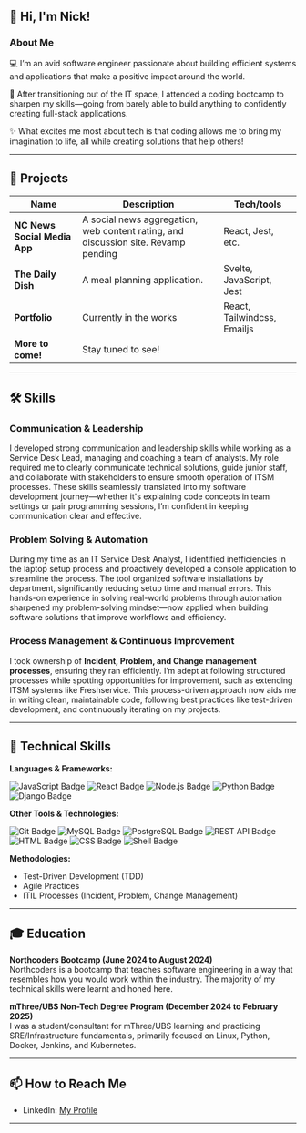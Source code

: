 ## 👋 Hi, I'm Nick!

### About Me
💻 I’m an avid software engineer passionate about building efficient systems and applications that make a positive impact around the world.

🚀 After transitioning out of the IT space, I attended a coding bootcamp to sharpen my skills—going from barely able to build anything to confidently creating full-stack applications.

✨ What excites me most about tech is that coding allows me to bring my imagination to life, all while creating solutions that help others!

---

## 🚀 Projects

| Name                         | Description                                                        | Tech/tools        |
| ---------------------------- | ------------------------------------------------------------------ | ----------------- |
| **NC News Social Media App** | A social news aggregation, web content rating, and discussion site. Revamp pending | React, Jest, etc. |
| **The Daily Dish**           | A meal planning application.                                       | Svelte, JavaScript, Jest |
| **Portfolio**                | Currently in the works                                             | React, Tailwindcss, Emailjs |
| **More to come!**            | Stay tuned to see!                                                 |                   |

---

## 🛠️ Skills

### Communication & Leadership
I developed strong communication and leadership skills while working as a Service Desk Lead, managing and coaching a team of analysts. My role required me to clearly communicate technical solutions, guide junior staff, and collaborate with stakeholders to ensure smooth operation of ITSM processes. These skills seamlessly translated into my software development journey—whether it's explaining code concepts in team settings or pair programming sessions, I’m confident in keeping communication clear and effective.

### Problem Solving & Automation
During my time as an IT Service Desk Analyst, I identified inefficiencies in the laptop setup process and proactively developed a console application to streamline the process. The tool organized software installations by department, significantly reducing setup time and manual errors. This hands-on experience in solving real-world problems through automation sharpened my problem-solving mindset—now applied when building software solutions that improve workflows and efficiency.

### Process Management & Continuous Improvement
I took ownership of **Incident, Problem, and Change management processes**, ensuring they ran efficiently. I’m adept at following structured processes while spotting opportunities for improvement, such as extending ITSM systems like Freshservice. This process-driven approach now aids me in writing clean, maintainable code, following best practices like test-driven development, and continuously iterating on my projects.

---

## 🧰 Technical Skills

**Languages & Frameworks:**

<p align="left">
  <img src="https://img.shields.io/badge/JavaScript-F7DF1E?logo=javascript&logoColor=black" alt="JavaScript Badge"/>
  <img src="https://img.shields.io/badge/React-61DAFB?logo=react&logoColor=black" alt="React Badge"/>
  <img src="https://img.shields.io/badge/Node.js-339933?logo=node.js&logoColor=white" alt="Node.js Badge"/>
  <img src="https://img.shields.io/badge/Python-3776AB?logo=python&logoColor=white" alt="Python Badge"/>
  <img src="https://img.shields.io/badge/Django-092E20?logo=django&logoColor=white" alt="Django Badge"/>
</p>

**Other Tools & Technologies:**

<p align="left">
  <img src="https://img.shields.io/badge/Git-F05032?logo=git&logoColor=white" alt="Git Badge"/>
  <img src="https://img.shields.io/badge/MySQL-4479A1?logo=mysql&logoColor=white" alt="MySQL Badge"/>
  <img src="https://img.shields.io/badge/PostgreSQL-4169E1?logo=postgresql&logoColor=white" alt="PostgreSQL Badge"/>
  <img src="https://img.shields.io/badge/REST%20API-005571?logo=api&logoColor=white" alt="REST API Badge"/>
  <img src="https://img.shields.io/badge/HTML5-E34F26?logo=html5&logoColor=white" alt="HTML Badge"/>
  <img src="https://img.shields.io/badge/CSS3-1572B6?logo=css3&logoColor=white" alt="CSS Badge"/>
  <img src="https://img.shields.io/badge/Shell%20Scripting-4EAA25?logo=gnu-bash&logoColor=white" alt="Shell Badge"/>
</p>

**Methodologies:**

- Test-Driven Development (TDD)
- Agile Practices
- ITIL Processes (Incident, Problem, Change Management)

---

## 🎓 Education

**Northcoders Bootcamp (June 2024 to August 2024)**  
Northcoders is a bootcamp that teaches software engineering in a way that resembles how you would work within the industry. The majority of my technical skills were learnt and honed here.

**mThree/UBS Non-Tech Degree Program (December 2024 to February 2025)**  
I was a student/consultant for mThree/UBS learning and practicing SRE/Infrastructure fundamentals, primarily focused on Linux, Python, Docker, Jenkins, and Kubernetes.

---

## 📫 How to Reach Me

- LinkedIn: [My Profile](https://www.linkedin.com/in/nicholaswilson7/)

---

